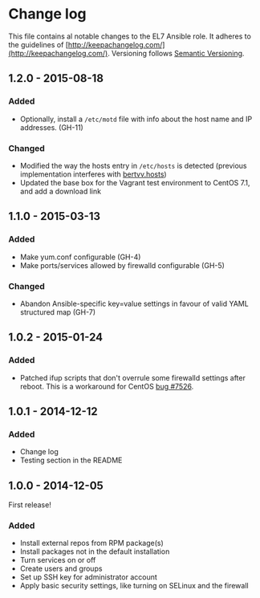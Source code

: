 # Change log

This file contains al notable changes to the EL7 Ansible role. It adheres to the guidelines of [http://keepachangelog.com/](http://keepachangelog.com/). Versioning follows [Semantic Versioning](http://semver.org/).

## 1.2.0 - 2015-08-18

### Added

- Optionally, install a `/etc/motd` file with info about the host name and IP addresses. (GH-11)

### Changed

- Modified the way the hosts entry in `/etc/hosts` is detected (previous implementation interferes with [bertvv.hosts](https://galaxy.ansible.com/list#/roles/4617))
- Updated the base box for the Vagrant test environment to CentOS 7.1, and add a download link

## 1.1.0 - 2015-03-13

### Added

- Make yum.conf configurable (GH-4)
- Make ports/services allowed by firewalld configurable (GH-5)

### Changed

- Abandon Ansible-specific key=value settings in favour of valid YAML structured map (GH-7)

## 1.0.2 - 2015-01-24

### Added

- Patched ifup scripts that don't overrule some firewalld settings after reboot. This is a workaround for CentOS [bug #7526](https://bugs.centos.org/view.php?id=7526).


## 1.0.1 - 2014-12-12

### Added

- Change log
- Testing section in the README


## 1.0.0 - 2014-12-05

First release!

### Added

- Install external repos from RPM package(s)
- Install packages not in the default installation
- Turn services on or off
- Create users and groups
- Set up SSH key for administrator account
- Apply basic security settings, like turning on SELinux and the firewall

